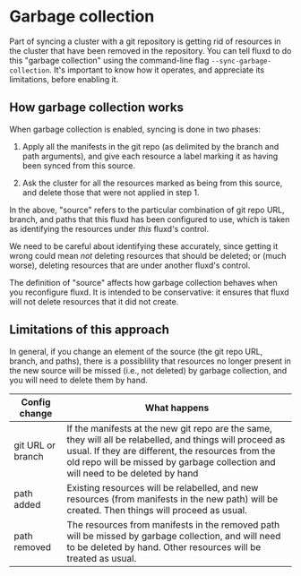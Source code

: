 # Garbage collection

Part of syncing a cluster with a git repository is getting rid of
resources in the cluster that have been removed in the repository. You
can tell fluxd to do this "garbage collection" using the command-line
flag `--sync-garbage-collection`. It's important to know how it
operates, and appreciate its limitations, before enabling it.

## How garbage collection works

When garbage collection is enabled, syncing is done in two phases:

 1. Apply all the manifests in the git repo (as delimited by the
    branch and path arguments), and give each resource a label marking
    it as having been synced from this source.

 2. Ask the cluster for all the resources marked as being from this
    source, and delete those that were not applied in step 1.

In the above, "source" refers to the particular combination of git
repo URL, branch, and paths that this fluxd has been configured to
use, which is taken as identifying the resources under _this_ fluxd's
control.

We need to be careful about identifying these accurately, since
getting it wrong could mean _not_ deleting resources that should be
deleted; or (much worse), deleting resources that are under another
fluxd's control.

The definition of "source" affects how garbage collection behaves when
you reconfigure fluxd. It is intended to be conservative: it ensures
that fluxd will not delete resources that it did not create.

## Limitations of this approach

In general, if you change an element of the source (the git repo URL,
branch, and paths), there is a possiblility that resources no longer
present in the new source will be missed (i.e., not deleted) by
garbage collection, and you will need to delete them by hand.

| Config change     | What happens
| ----------------- | ---
| git URL or branch | If the manifests at the new git repo are the same, they will all be relabelled, and things will proceed as usual. If they are different, the resources from the old repo will be missed by garbage collection and will need to be deleted by hand
| path added        | Existing resources will be relabelled, and new resources (from manifests in the new path) will be created. Then things will proceed as usual.
| path removed      | The resources from manifests in the removed path will be missed by garbage collection, and will need to be deleted by hand. Other resources will be treated as usual.
